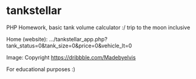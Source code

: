 # tankstellar

PHP Homework, basic tank volume calculator :/ trip to the moon inclusive

Home (website): .../tankstellar_app.php?tank_status=0&tank_size=0&price=0&vehicle_lt=0

Image: Copyright https://dribbble.com/Madebyelvis

For educational purposes :)
